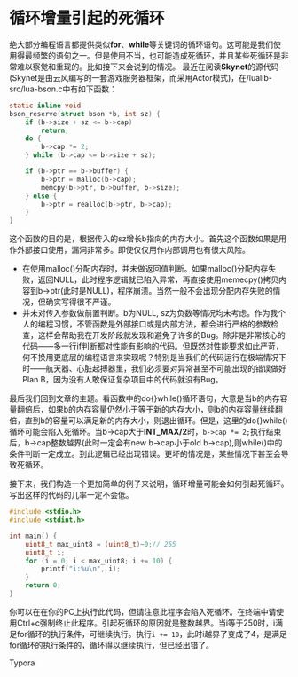 # 循环增量引起的死循环

绝大部分编程语言都提供类似**for**、**while**等关键词的循环语句。这可能是我们使用得最频繁的语句之一。但是使用不当，也可能造成死循环，并且某些死循环是非常难以察觉和重现的。比如接下来会说到的情况。
最近在阅读**Skynet**的源代码(Skynet是由云风编写的一套游戏服务器框架，而采用Actor模式)，在/lualib-src/lua-bson.c中有如下函数：

```c
static inline void 
bson_reserve(struct bson *b, int sz) {
    if (b->size + sz <= b->cap)
        return;
    do { 
        b->cap *= 2;
    } while (b->cap <= b->size + sz); 

    if (b->ptr == b->buffer) {
        b->ptr = malloc(b->cap);
        memcpy(b->ptr, b->buffer, b->size);
    } else {
        b->ptr = realloc(b->ptr, b->cap);
    }    
}
```

这个函数的目的是，根据传入的sz增长b指向的内存大小。首先这个函数如果是用作外部接口使用，漏洞非常多。即使仅仅用作内部调用也有很大风险。

+ 在使用malloc()分配内存时，并未做返回值判断。如果malloc()分配内存失败，返回NULL，此时程序逻辑就已陷入异常，再直接使用memecpy()拷贝内容到b->ptr(此时是NULL)，程序崩溃。当然一般不会出现分配内存失败的情况，但确实写得很不严谨。
+ 并未对传入参数做前置判断。b为NULL, sz为负数等情况均未考虑。作为我个人的编程习惯，不管函数是外部接口或是内部方法，都会进行严格的参数检查，这样会帮助我在开发阶段就发现和避免了许多的Bug。除非是非常核心的代码——多一行if判断都对性能有影响的代码。但既然对性能要求如此严苛，何不换用更底层的编程语言来实现呢？特别是当我们的代码运行在极端情况下时——航天器、心脏起搏器里，我们必须要对异常甚至不可能出现的错误做好Plan B，因为没有人敢保证复杂项目中的代码就没有Bug。

最后我们回到文章的主题。看函数中的do{}while()循环语句，大意是当b的内存容量翻倍后，如果b的内存容量仍然小于等于新的内存大小，则b的内存容量继续翻倍，直到b的容量可以满足新的内存大小，则退出循环。但是，这里的do{}while()循环可能会陷入死循环。当b->cap大于**INT_MAX/2**时，`b->cap *= 2;`执行结束后，b->cap整数越界(此时一定会有new b->cap小于old b->cap),则while()中的条件判断一定成立。到此逻辑已经出现错误。更坏的情况是，某些情况下甚至会导致死循环。

接下来，我们构造一个更加简单的例子来说明，循环增量可能会如何引起死循环。写出这样的代码的几率一定不会低。

```c
#include <stdio.h>
#include <stdint.h>

int main() {
    uint8_t max_uint8 = (uint8_t)~0;// 255
    uint8_t i;                                                                           
    for (i = 0; i < max_uint8; i += 10) {
        printf("i:%u\n", i);
    }
    return 0;
}
```

你可以在在你的PC上执行此代码，但请注意此程序会陷入死循环。在终端中请使用Ctrl+c强制终止此程序。引起死循环的原因就是整数越界。当i等于250时，i满足for循环的执行条件，可继续执行。执行`i += 10`，此时i越界了变成了4，是满足for循环的执行条件的，循环得以继续执行，但已经出错了。

Typora

